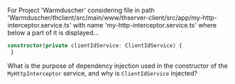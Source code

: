 For Project 'Warmduscher' considering file in path 'Warmduscher/thclient/src/main/www/thserver-client/src/app/my-http-interceptor.service.ts' with name 'my-http-interceptor.service.ts' where below a part of it is displayed...

```typescript
constructor(private clientIdService: ClientIdService) {
 }
```

What is the purpose of dependency injection used in the constructor of the `MyHttpInterceptor` service, and why is `ClientIdService` injected?